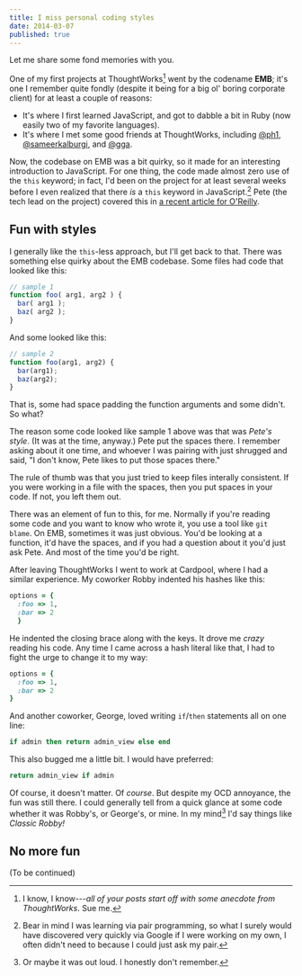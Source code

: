 ```yaml
---
title: I miss personal coding styles
date: 2014-03-07
published: true
---
```


Let me share some fond memories with you.

One of my first projects at ThoughtWorks[^always-thoughtworks] went by the codename **EMB**; it's one I remember quite fondly (despite it being for a big ol' boring corporate client) for at least a couple of reasons:

- It's where I first learned JavaScript, and got to dabble a bit in Ruby (now easily two of my favorite languages).
- It's where I met some good friends at ThoughtWorks, including [@ph1](https://twitter.com/ph1), [@sameerkalburgi](https://twitter.com/sameerkalburgi), and [@gga](https://twitter.com/gga).

Now, the codebase on EMB was a bit quirky, so it made for an interesting introduction to JavaScript. For one thing, the code made almost zero use of the `this` keyword; in fact, I'd been on the project for at least several weeks before I even realized that there *is* a `this` keyword in JavaScript.[^this-in-javascript] Pete (the tech lead on the project) covered this in [a recent article for O'Reilly](http://programming.oreilly.com/2014/03/javascript-without-the-this.html).

Fun with styles
---------------

I generally like the `this`-less approach, but I'll get back to that. There was something else quirky about the EMB codebase. Some files had code that looked like this:

```javascript
// sample 1
function foo( arg1, arg2 ) {
  bar( arg1 );
  baz( arg2 );
}
```

And some looked like this:

```javascript
// sample 2
function foo(arg1, arg2) {
  bar(arg1);
  baz(arg2);
}
```

That is, some had space padding the function arguments and some didn't. So what?

The reason some code looked like sample 1 above was that was *Pete's style*. (It was at the time, anyway.) Pete put the spaces there. I remember asking about it one time, and whoever I was pairing with just shrugged and said, "I don't know, Pete likes to put those spaces there."

The rule of thumb was that you just tried to keep files interally consistent. If you were working in a file with the spaces, then you put spaces in your code. If not, you left them out.

There was an element of fun to this, for me. Normally if you're reading some code and you want to know who wrote it, you use a tool like `git blame`. On EMB, sometimes it was just obvious. You'd be looking at a function, it'd have the spaces, and if you had a question about it you'd just ask Pete. And most of the time you'd be right.

After leaving ThoughtWorks I went to work at Cardpool, where I had a similar experience. My coworker Robby indented his hashes like this:

```ruby
options = {
  :foo => 1,
  :bar => 2
  }
```

He indented the closing brace along with the keys. It drove me *crazy* reading his code. Any time I came across a hash literal like that, I had to fight the urge to change it to my way:

```ruby
options = {
  :foo => 1,
  :bar => 2
}
```

And another coworker, George, loved writing `if`/`then` statements all on one line:

```ruby
if admin then return admin_view else end
```

This also bugged me a little bit. I would have preferred:

```ruby
return admin_view if admin
```

Of course, it doesn't matter. Of *course*. But despite my OCD annoyance, the fun was still there. I could generally tell from a quick glance at some code whether it was Robby's, or George's, or mine. In my mind[^in-my-mind] I'd say things like *Classic Robby!*

No more fun
-----------

(To be continued)

[^always-thoughtworks]: I know, I know---*all of your posts start off with some anecdote from ThoughtWorks*. Sue me.

[^this-in-javascript]: Bear in mind I was learning via pair programming, so what I surely would have discovered very quickly via Google if I were working on my own, I often didn't need to because I could just ask my pair.

[^in-my-mind]: Or maybe it was out loud. I honestly don't remember.
